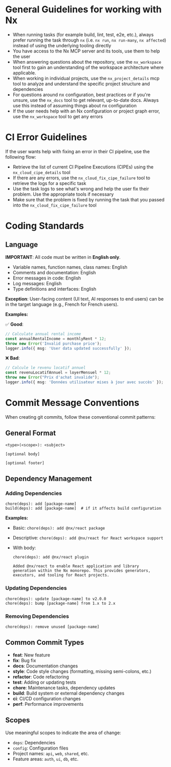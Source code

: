 <!-- nx configuration start-->
<!-- Leave the start & end comments to automatically receive updates. -->

# General Guidelines for working with Nx

- When running tasks (for example build, lint, test, e2e, etc.), always prefer running the task through `nx` (i.e. `nx run`, `nx run-many`, `nx affected`) instead of using the underlying tooling directly
- You have access to the Nx MCP server and its tools, use them to help the user
- When answering questions about the repository, use the `nx_workspace` tool first to gain an understanding of the workspace architecture where applicable.
- When working in individual projects, use the `nx_project_details` mcp tool to analyze and understand the specific project structure and dependencies
- For questions around nx configuration, best practices or if you're unsure, use the `nx_docs` tool to get relevant, up-to-date docs. Always use this instead of assuming things about nx configuration
- If the user needs help with an Nx configuration or project graph error, use the `nx_workspace` tool to get any errors

# CI Error Guidelines

If the user wants help with fixing an error in their CI pipeline, use the following flow:

- Retrieve the list of current CI Pipeline Executions (CIPEs) using the `nx_cloud_cipe_details` tool
- If there are any errors, use the `nx_cloud_fix_cipe_failure` tool to retrieve the logs for a specific task
- Use the task logs to see what's wrong and help the user fix their problem. Use the appropriate tools if necessary
- Make sure that the problem is fixed by running the task that you passed into the `nx_cloud_fix_cipe_failure` tool

<!-- nx configuration end-->

# Coding Standards

## Language

**IMPORTANT**: All code must be written in **English only**.

- Variable names, function names, class names: English
- Comments and documentation: English
- Error messages in code: English
- Log messages: English
- Type definitions and interfaces: English

**Exception**: User-facing content (UI text, AI responses to end users) can be in the target language (e.g., French for French users).

**Examples:**

✅ **Good**:

```typescript
// Calculate annual rental income
const annualRentalIncome = monthlyRent * 12;
throw new Error('Invalid purchase price');
logger.info({ msg: 'User data updated successfully' });
```

❌ **Bad**:

```typescript
// Calcule le revenu locatif annuel
const revenuLocatifAnnuel = loyerMensuel * 12;
throw new Error("Prix d'achat invalide");
logger.info({ msg: 'Données utilisateur mises à jour avec succès' });
```

# Commit Message Conventions

When creating git commits, follow these conventional commit patterns:

## General Format

```
<type>(<scope>): <subject>

[optional body]

[optional footer]
```

## Dependency Management

### Adding Dependencies

```
chore(deps): add [package-name]
build(deps): add [package-name]  # if it affects build configuration
```

**Examples:**

- Basic: `chore(deps): add @nx/react package`
- Descriptive: `chore(deps): add @nx/react for React workspace support`
- With body:

  ```
  chore(deps): add @nx/react plugin

  Added @nx/react to enable React application and library
  generation within the Nx monorepo. This provides generators,
  executors, and tooling for React projects.
  ```

### Updating Dependencies

```
chore(deps): update [package-name] to v2.0.0
chore(deps): bump [package-name] from 1.x to 2.x
```

### Removing Dependencies

```
chore(deps): remove unused [package-name]
```

## Common Commit Types

- **feat**: New feature
- **fix**: Bug fix
- **docs**: Documentation changes
- **style**: Code style changes (formatting, missing semi-colons, etc.)
- **refactor**: Code refactoring
- **test**: Adding or updating tests
- **chore**: Maintenance tasks, dependency updates
- **build**: Build system or external dependency changes
- **ci**: CI/CD configuration changes
- **perf**: Performance improvements

## Scopes

Use meaningful scopes to indicate the area of change:

- `deps`: Dependencies
- `config`: Configuration files
- Project names: `api`, `web`, `shared`, etc.
- Feature areas: `auth`, `ui`, `db`, etc.
